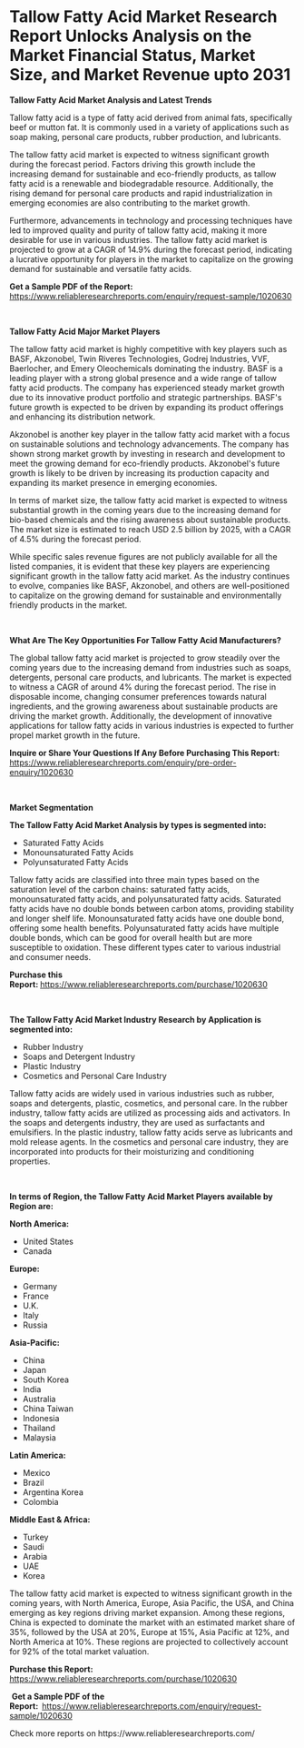 <p><h1>Tallow Fatty Acid Market Research Report Unlocks Analysis on the Market Financial Status, Market Size, and Market Revenue upto 2031</h1></p><p><strong>Tallow Fatty Acid Market Analysis and Latest Trends</strong></p>
<p><p>Tallow fatty acid is a type of fatty acid derived from animal fats, specifically beef or mutton fat. It is commonly used in a variety of applications such as soap making, personal care products, rubber production, and lubricants.</p><p>The tallow fatty acid market is expected to witness significant growth during the forecast period. Factors driving this growth include the increasing demand for sustainable and eco-friendly products, as tallow fatty acid is a renewable and biodegradable resource. Additionally, the rising demand for personal care products and rapid industrialization in emerging economies are also contributing to the market growth.</p><p>Furthermore, advancements in technology and processing techniques have led to improved quality and purity of tallow fatty acid, making it more desirable for use in various industries. The tallow fatty acid market is projected to grow at a CAGR of 14.9% during the forecast period, indicating a lucrative opportunity for players in the market to capitalize on the growing demand for sustainable and versatile fatty acids.</p></p>
<p><strong>Get a Sample PDF of the Report:&nbsp;</strong> <a href="https://www.reliableresearchreports.com/enquiry/request-sample/1020630">https://www.reliableresearchreports.com/enquiry/request-sample/1020630</a></p>
<p>&nbsp;</p>
<p><strong>Tallow Fatty Acid Major Market Players</strong></p>
<p><p>The tallow fatty acid market is highly competitive with key players such as BASF, Akzonobel, Twin Riveres Technologies, Godrej Industries, VVF, Baerlocher, and Emery Oleochemicals dominating the industry. BASF is a leading player with a strong global presence and a wide range of tallow fatty acid products. The company has experienced steady market growth due to its innovative product portfolio and strategic partnerships. BASF's future growth is expected to be driven by expanding its product offerings and enhancing its distribution network.</p><p>Akzonobel is another key player in the tallow fatty acid market with a focus on sustainable solutions and technology advancements. The company has shown strong market growth by investing in research and development to meet the growing demand for eco-friendly products. Akzonobel's future growth is likely to be driven by increasing its production capacity and expanding its market presence in emerging economies.</p><p>In terms of market size, the tallow fatty acid market is expected to witness substantial growth in the coming years due to the increasing demand for bio-based chemicals and the rising awareness about sustainable products. The market size is estimated to reach USD 2.5 billion by 2025, with a CAGR of 4.5% during the forecast period.</p><p>While specific sales revenue figures are not publicly available for all the listed companies, it is evident that these key players are experiencing significant growth in the tallow fatty acid market. As the industry continues to evolve, companies like BASF, Akzonobel, and others are well-positioned to capitalize on the growing demand for sustainable and environmentally friendly products in the market.</p></p>
<p>&nbsp;</p>
<p><strong>What Are The Key Opportunities For Tallow Fatty Acid Manufacturers?</strong></p>
<p><p>The global tallow fatty acid market is projected to grow steadily over the coming years due to the increasing demand from industries such as soaps, detergents, personal care products, and lubricants. The market is expected to witness a CAGR of around 4% during the forecast period. The rise in disposable income, changing consumer preferences towards natural ingredients, and the growing awareness about sustainable products are driving the market growth. Additionally, the development of innovative applications for tallow fatty acids in various industries is expected to further propel market growth in the future.</p></p>
<p><strong>Inquire or Share Your Questions If Any Before Purchasing This Report:</strong> <a href="https://www.reliableresearchreports.com/enquiry/pre-order-enquiry/1020630">https://www.reliableresearchreports.com/enquiry/pre-order-enquiry/1020630</a></p>
<p>&nbsp;</p>
<p><strong>Market Segmentation</strong></p>
<p><strong>The Tallow Fatty Acid Market Analysis by types is segmented into:</strong></p>
<p><ul><li>Saturated Fatty Acids</li><li>Monounsaturated Fatty Acids</li><li>Polyunsaturated Fatty Acids</li></ul></p>
<p><p>Tallow fatty acids are classified into three main types based on the saturation level of the carbon chains: saturated fatty acids, monounsaturated fatty acids, and polyunsaturated fatty acids. Saturated fatty acids have no double bonds between carbon atoms, providing stability and longer shelf life. Monounsaturated fatty acids have one double bond, offering some health benefits. Polyunsaturated fatty acids have multiple double bonds, which can be good for overall health but are more susceptible to oxidation. These different types cater to various industrial and consumer needs.</p></p>
<p><strong>Purchase this Report:&nbsp;</strong><a href="https://www.reliableresearchreports.com/purchase/1020630">https://www.reliableresearchreports.com/purchase/1020630</a></p>
<p>&nbsp;</p>
<p><strong>The Tallow Fatty Acid Market Industry Research by Application is segmented into:</strong></p>
<p><ul><li>Rubber Industry</li><li>Soaps and Detergent Industry</li><li>Plastic Industry</li><li>Cosmetics and Personal Care Industry</li></ul></p>
<p><p>Tallow fatty acids are widely used in various industries such as rubber, soaps and detergents, plastic, cosmetics, and personal care. In the rubber industry, tallow fatty acids are utilized as processing aids and activators. In the soaps and detergents industry, they are used as surfactants and emulsifiers. In the plastic industry, tallow fatty acids serve as lubricants and mold release agents. In the cosmetics and personal care industry, they are incorporated into products for their moisturizing and conditioning properties.</p></p>
<p>&nbsp;</p>
<p><strong>In terms of Region, the Tallow Fatty Acid Market Players available by Region are:</strong></p>
<p>
    <p> <strong> North America: </strong>
        <ul>
            <li>United States</li>
            <li>Canada</li>
        </ul>
        </p> 
    <p> <strong> Europe: </strong>
        <ul>
            <li>Germany</li>
            <li>France</li>
            <li>U.K.</li>
            <li>Italy</li>
            <li>Russia</li>
        </ul>
        </p> 
    <p> <strong> Asia-Pacific: </strong>
        <ul>
            <li>China</li>
            <li>Japan</li>
            <li>South Korea</li>
            <li>India</li>
            <li>Australia</li>
            <li>China Taiwan</li>
            <li>Indonesia</li>
            <li>Thailand</li>
            <li>Malaysia</li>
        </ul>
        </p> 
    <p> <strong> Latin America: </strong>
        <ul>
            <li>Mexico</li>
            <li>Brazil</li>
            <li>Argentina Korea</li>
            <li>Colombia</li>
        </ul>
        </p> 
    <p> <strong> Middle East & Africa: </strong>
        <ul>
            <li>Turkey</li>
            <li>Saudi</li>
            <li>Arabia</li>
            <li>UAE</li>
            <li>Korea</li>
        </ul>
    </p>
    </p>
<p><p>The tallow fatty acid market is expected to witness significant growth in the coming years, with North America, Europe, Asia Pacific, the USA, and China emerging as key regions driving market expansion. Among these regions, China is expected to dominate the market with an estimated market share of 35%, followed by the USA at 20%, Europe at 15%, Asia Pacific at 12%, and North America at 10%. These regions are projected to collectively account for 92% of the total market valuation.</p></p>
<p><strong>Purchase this Report: </strong><a href="https://www.reliableresearchreports.com/purchase/1020630">https://www.reliableresearchreports.com/purchase/1020630</a></p>
<p>&nbsp;<strong>Get a Sample PDF of the Report:&nbsp;&nbsp;</strong><a href="https://www.reliableresearchreports.com/enquiry/request-sample/1020630">https://www.reliableresearchreports.com/enquiry/request-sample/1020630</a></p>
<p><strong></strong></p>
<p>Check more reports on https://www.reliableresearchreports.com/</p>